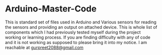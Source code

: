 # Arduino-Master-Code
This is standard set of files used in Arduino and Various sensors for reading the sensors and providing an output on attached device. This is whole list of components which I had previously tested myself during the project working or learning process.
If you are finding difficulty with any of code and it is not working as supposed to please bring it into my notice.
I am reachable at gurpreet2088@gmail.com
